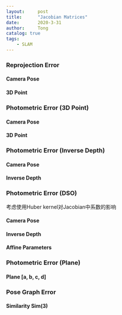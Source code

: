 ```yaml
---
layout:     post
title:      "Jacobian Matrices"
date:       2020-3-31
author:     Tong
catalog: true
tags:
    - SLAM
---
```


### Reprojection Error

#### Camera Pose

#### 3D Point

### Photometric Error (3D Point)

#### Camera Pose

#### 3D Point

### Photometric Error (Inverse Depth)

#### Camera Pose

#### Inverse Depth

### Photometric Error (DSO)

考虑使用Huber kernel对Jacobian中系数的影响

#### Camera Pose

#### Inverse Depth

#### Affine Parameters

### Photometric Error (Plane)

#### Plane [a, b, c, d]

### Pose Graph Error

#### Similarity Sim(3)

